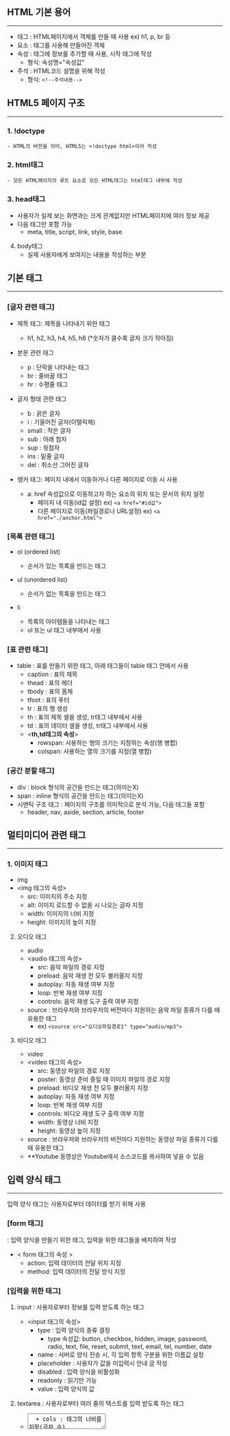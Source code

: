 ## HTML 기본 용어
---
- 태그
   : HTML페이지에서 객체를 만들 때 사용 ex) h1, p, br 등
- 요소
   : 태그를 사용해 만들어진 객체
- 속성
   : 태그에 정보를 추가할 때 사용, 시작 태그에 작성
   + 형식: 속성명="속성값"
- 주석
   : HTML코드 설명을 위해 작성
   + 형식: ```<!--주석내용-->```


## HTML5 페이지 구조
---
### 1. !doctype
    - HTML의 버전을 의미, HTML5는 <!doctype html>이라 작성
### 2. html태그
    - 모든 HTML페이지의 루트 요소로 모든 HTML태그는 html태그 내부에 작성
### 3. head태그
   - 사용자가 실제 보는 화면과는 크게 관계없지만 HTML페이지에 여러 정보 제공
   - 다음 태그만 포함 가능 
      + meta, title, script, link, style, base
4. body태그
    - 실제 사용자에게 보여지는 내용을 작성하는 부분

## 기본 태그
---
### [글자 관련 태그]

 - 제목 태그: 제목을 나타내기 위한 태그
   + h1, h2, h3, h4, h5, h6 (*숫자가 클수록 글자 크기 작아짐)

 - 본문 관련 태그 
   + p : 단락을 나타내는 태그
   + br : 줄바꿈 태그
   + hr : 수평줄 태그

 - 글자 형태 관련 태그
   + b : 굵은 글자
   + i : 기울어진 글자(이탤릭체)
   + small : 작은 글자
   + sub : 아래 첨자
   + sup : 윗첨자
   + ins : 밑줄 글자
   + del : 취소선 그어진 글자

 - 앵커 태그: 페이지 내에서 이동하거나 다른 페이지로 이동 시 사용
   + a: href 속성값으로 이동하고자 하는 요소의 위치 또는 문서의 위치 설정
     * 페이지 내 이동(id값 설정) ex) `<a href="#id값">` 
     * 다른 페이지로 이동(파일경로나 URL설정) ex) `<a href="./anchor.html">`


### [목록 관련 태그]

 - ol (ordered list)
   + 순서가 있는 목록을 만드는 태그

 - ul (unordered list)
   + 순서가 없는 목록을 만드는 태그

 - li
   + 목록의 아이템들을 나타내는 태그
   + ol 또는 ul 태그 내부에서 사용


### [표 관련 태그]

 - table : 표를 만들기 위한 태그, 아래 태그들이 table 태그 안에서 사용
   + caption : 표의 제목
   + thead : 표의 헤더
   + tbody : 표의 몸체
   + tfoot : 표의 푸터
   + tr : 표의 행 생성
   + th : 표의 제목 셀을 생성, tr태그 내부에서 사용
   + td : 표의 데이터 셀을 생성, tr태그 내부에서 사용
    + <**th,td태그의 속성**>
        - rowspan: 사용하는 행의 크기는 지정하는 속성(행 병합)
        - colspan: 사용하는 열의 크기를 지정(열 병합)


### [공간 분할 태그]

 - div : block 형식의 공간을 만드는 태그(의미는X)
 - span : inline 형식의 공간을 만드는 태그(의미는X)
 - 시맨틱 구조 태그 : 페이지의 구조를 의미적으로 분석 가능, 다음 태그들 포함
   + header, nav, aside, section, article, footer



## 멀티미디어 관련 태그
---
### 1. 이미지 태그
   - img
   - <img 태그의 속성>
      + src: 이미지의 주소 지정
      + alt: 이미지 로드할 수 없을 시 나오는 글자 지정
      + width: 이미지의 너비 지정
      + height: 이미지의 높이 지정

2. 오디오 태그
   - audio
   - <audio 태그의 속성>
      + src: 음악 파일의 경로 지정
      + preload: 음악 재생 전 모두 불러올지 지정
      + autoplay: 자동 재생 여부 지정
      + loop: 반복 재생 여부 지정
      + controls: 음악 재생 도구 출력 여부 지정
   - source : 브라우저와 브라우저의 버전마다 지원하는 음악 파일 종류가 다를 때 유용한 태그
      + ex) `<source src="오디오파일경로1" type="audio/mp3">`

3. 비디오 태그
   - video
   - <video 태그의 속성>
      + src: 동영상 파일의 경로 지정
      + poster: 동영상 준비 중일 때 이미지 파일의 경로 지정
      + preload: 비디오 재생 전 모두 불러올지 지정
      + autoplay: 자동 재생 여부 지정
      + loop: 반복 재생 여부 지정
      + controls: 비디오 재생 도구 출력 여부 지정
      + width: 동영상 너비 지정
      + height: 동영상 높이 지정
   - source : 브라우저와 브라우저의 버전마다 지원하는 동영상 파일 종류가 다를 때 유용한 태그
   + **Youtube 동영상은 Youtube에서 소스코드를 복사하여 넣을 수 있음


## 입력 양식 태그
---
입력 양식 태그는 사용자로부터 데이터를 받기 위해 사용

### [form 태그]
: 입력 양식을 만들기 위한 태그, 입력을 위한 태그들을 배치하여 작성
- < form 태그의 속성 >
   + action: 입력 데이터의 전달 위치 지정
   + method: 입력 데이터의 전달 방식 지정

### [입력을 위한 태그]
1. input : 사용자로부터 정보를 입력 받도록 하는 태그
   - <input 태그의 속성>
       + type : 입력 양식의 종류 결정 
         - type 속성값: button, checkbox, hidden, image, password, radio, text, file, reset, submit, text, email, tel, number, date
       + name : 서버로 양식 전송 시, 각 입력 항목 구분을 위한 이름값 설정
       + placeholder : 사용자가 값을 미입력시 안내 글 작성
       + disabled : 입력 양식을 비활성화
       + readonly : 읽기만 가능
       + value : 입력 양식의 값


2. textarea : 사용자로부터 여러 줄의 텍스트를 입력 받도록 하는 태그
   - <textarea 태그의 속성>
       + cols : 태그의 너비를 지정(글자 수)
       + rows : 태그의 높이를 지정(라인 수)
       + name : 서버로 양식 전송 시, 각 입력 항목 구분을 위한 이름값 설정
       + placeholder : 사용자가 값을 미입력시 안내 글 작성
       + disabled : 입력 양식을 비활성화


3. select : 여러 개의 목록에서 몇 가지를 선택할 수 있는 입력 양식
   - select 태그와 함께 사용되는 태그
      + optgroup : 옵션 그룹화
      + option : 선택할 수 있는 옵션 생성
   - <select 태그의 속성>
       + name : 서버로 양식 전송 시, 각 입력 항목 구분을 위한 이름값 설정
       + multiple : 여러 옵션을 선택할 수 있게 함
       + disabled : 입력 양식을 비활성화

### [label 태그]
: 입력 양식에 대한 설명을 제공
- <label 태그의 속성>
   + for:
    label과 연결할 입력 양식 태그를 설정(입력 양식의 id 속성값)

### [fieldset 태그]
: 입력 양식들을 하나의 그룹으로 묶기 위해 사용

### [legend 태그]
: fieldset에 대한 설명을 제공
